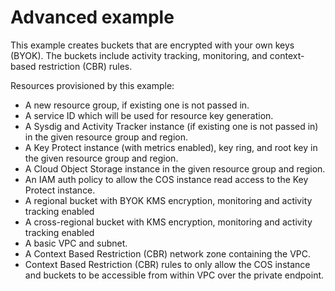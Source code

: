 # Advanced example

This example creates buckets that are encrypted with your own keys (BYOK). The buckets include activity tracking, monitoring, and context-based restriction (CBR) rules.

Resources provisioned by this example:
- A new resource group, if existing one is not passed in.
- A service ID which will be used for resource key generation.
- A Sysdig and Activity Tracker instance (if existing one is not passed in) in the given resource group and region.
- A Key Protect instance (with metrics enabled), key ring, and root key in the given resource group and region.
- A Cloud Object Storage instance in the given resource group and region.
- An IAM auth policy to allow the COS instance read access to the Key Protect instance.
- A regional bucket with BYOK KMS encryption, monitoring and activity tracking enabled
- A cross-regional bucket with KMS encryption, monitoring and activity tracking enabled
- A basic VPC and subnet.
- A Context Based Restriction (CBR) network zone containing the VPC.
- Context Based Restriction (CBR) rules to only allow the COS instance and buckets to be accessible from within VPC over the private endpoint.
